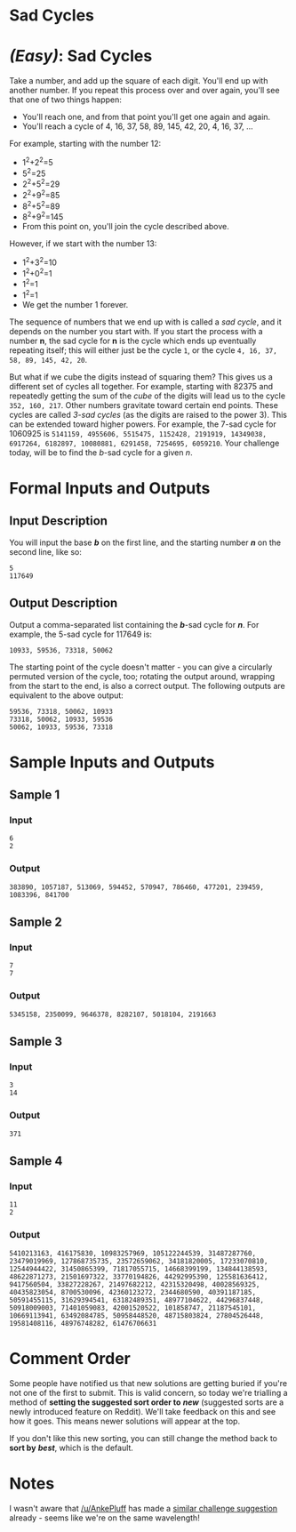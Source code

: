 # Sad Cycles
<div class="md"><h1><a href="#EasyIcon"></a> <em>(Easy)</em>: Sad Cycles</h1>
<p>Take a number, and add up the square of each digit. You'll end up with another number. If you repeat this process over and over again, you'll see that one of two things happen:</p>
<ul>
<li>You'll reach one, and from that point you'll get one again and again.</li>
<li>You'll reach a cycle of 4, 16, 37, 58, 89, 145, 42, 20, 4, 16, 37, ...</li>
</ul>
<p>For example, starting with the number 12:</p>
<ul>
<li>1<sup>2</sup>+2<sup>2</sup>=5</li>
<li>5<sup>2</sup>=25</li>
<li>2<sup>2</sup>+5<sup>2</sup>=29</li>
<li>2<sup>2</sup>+9<sup>2</sup>=85</li>
<li>8<sup>2</sup>+5<sup>2</sup>=89</li>
<li>8<sup>2</sup>+9<sup>2</sup>=145</li>
<li>From this point on, you'll join the cycle described above.</li>
</ul>
<p>However, if we start with the number 13:</p>
<ul>
<li>1<sup>2</sup>+3<sup>2</sup>=10</li>
<li>1<sup>2</sup>+0<sup>2</sup>=1</li>
<li>1<sup>2</sup>=1</li>
<li>1<sup>2</sup>=1</li>
<li>We get the number 1 forever.</li>
</ul>
<p>The sequence of numbers that we end up with is called a <em>sad cycle</em>, and it depends on the number you start with. If you start the process with a number <strong>n</strong>, the sad cycle for <strong>n</strong> is the cycle which ends up eventually repeating itself; this will either just be the cycle <code>1</code>, or the cycle <code>4, 16, 37, 58, 89, 145, 42, 20</code>.</p>
<p>But what if we cube the digits instead of squaring them? This gives us a different set of cycles all together. For example, starting with 82375 and repeatedly getting the sum of the <em>cube</em> of the digits will lead us to the cycle <code>352, 160, 217</code>. Other numbers gravitate toward certain end points. These cycles are called <em>3-sad cycles</em> (as the digits are raised to the power 3). This can be extended toward higher powers. For example, the 7-sad cycle for 1060925 is <code>5141159, 4955606, 5515475, 1152428, 2191919, 14349038, 6917264, 6182897, 10080881, 6291458, 7254695, 6059210</code>. Your challenge today,  will be to find the <em>b</em>-sad cycle for a given <em>n</em>.</p>
<h1>Formal Inputs and Outputs</h1>
<h2>Input Description</h2>
<p>You will input the base <strong><em>b</em></strong> on the first line, and the starting number <strong><em>n</em></strong> on the second line, like so:</p>
<pre><code>5
117649
</code></pre>
<h2>Output Description</h2>
<p>Output a comma-separated list containing the <strong><em>b</em></strong>-sad cycle for <strong><em>n</em></strong>. For example, the 5-sad cycle for 117649 is:</p>
<pre><code>10933, 59536, 73318, 50062
</code></pre>
<p>The starting point of the cycle doesn't matter - you can give a circularly permuted version of the cycle, too; rotating the output around, wrapping from the start to the end, is also a correct output. The following outputs are equivalent to the above output:</p>
<pre><code>59536, 73318, 50062, 10933
73318, 50062, 10933, 59536
50062, 10933, 59536, 73318
</code></pre>
<h1>Sample Inputs and Outputs</h1>
<h2>Sample 1</h2>
<h3>Input</h3>
<pre><code>6
2
</code></pre>
<h3>Output</h3>
<pre><code>383890, 1057187, 513069, 594452, 570947, 786460, 477201, 239459, 1083396, 841700
</code></pre>
<h2>Sample 2</h2>
<h3>Input</h3>
<pre><code>7
7
</code></pre>
<h3>Output</h3>
<pre><code>5345158, 2350099, 9646378, 8282107, 5018104, 2191663
</code></pre>
<h2>Sample 3</h2>
<h3>Input</h3>
<pre><code>3
14
</code></pre>
<h3>Output</h3>
<pre><code>371
</code></pre>
<h2>Sample 4</h2>
<h3>Input</h3>
<pre><code>11
2
</code></pre>
<h3>Output</h3>
<pre><code>5410213163, 416175830, 10983257969, 105122244539, 31487287760, 23479019969, 127868735735, 23572659062, 34181820005, 17233070810, 12544944422, 31450865399, 71817055715, 14668399199, 134844138593, 48622871273, 21501697322, 33770194826, 44292995390, 125581636412, 9417560504, 33827228267, 21497682212, 42315320498, 40028569325, 40435823054, 8700530096, 42360123272, 2344680590, 40391187185, 50591455115, 31629394541, 63182489351, 48977104622, 44296837448, 50918009003, 71401059083, 42001520522, 101858747, 21187545101, 10669113941, 63492084785, 50958448520, 48715803824, 27804526448, 19581408116, 48976748282, 61476706631
</code></pre>
<h1>Comment Order</h1>
<p>Some people have notified us that new solutions are getting buried if you're not one of the first to submit. This is valid concern, so today we're trialling a method of <strong>setting the suggested sort order to</strong> <strong><em>new</em></strong> (suggested sorts are a newly introduced feature on Reddit). We'll take feedback on this and see how it goes. This means newer solutions will appear at the top.</p>
<p>If you don't like this new sorting, you can still change the method back to <strong>sort by</strong> <strong><em>best</em></strong>, which is the default.</p>
<h1>Notes</h1>
<p>I wasn't aware that <a href="/u/AnkePluff">/u/AnkePluff</a> has made a <a href="http://www.reddit.com/r/dailyprogrammer_ideas/comments/2ydta5/easy_happy_numbers/">similar challenge suggestion</a> already - seems like we're on the same wavelength!</p>
</div>
